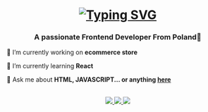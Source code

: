 <h1 align="center">
  <!-- Want this effect ? ->| https://readme-typing-svg.herokuapp.com/demo/ |<- try this-->
  <a href="https://git.io/typing-svg"><img src="https://readme-typing-svg.herokuapp.com?font=Mulish&weight=600&size=30&pause=2000&color=025EF7&center=true&vCenter=true&random=false&width=500&lines=Hello+I'm+Damian+Czerwinsky%F0%9F%91%8B;I'm+Frontend+Developer+%F0%9F%9A%80" alt="Typing SVG" /></a></a>
</h1>

<h3 align="center">A passionate Frontend Developer From Poland📍</h3>

<div align="left">
 
 🔭 I’m currently working on **ecommerce store**
 
 🌱 I’m currently learning **React**

💬 Ask me about **HTML, JAVASCRIPT... or anything [here](https://github.com/Damianchii/salesp07/issues)**

 </div>

<br/>

<div align="center"> 
  <a href="mailto:damianczerwinsky@gmail.com">
    <img src="https://img.shields.io/badge/Gmail-333333?style=for-the-badge&logo=gmail&logoColor=red" />
  </a>
  <a href="https://linkedin.com/in/damian-czerwinsky" target="_blank">
    <img src="https://img.shields.io/badge/LinkedIn-0077B5?style=for-the-badge&logo=linkedin&logoColor=white" target="_blank" />
  </a>
  <a href="https://Damianchii.github.io/dist/index" target="_blank">
     <img src="https://img.shields.io/badge/Portfolio-FF5722?style=for-the-badge&logo=todoist&logoColor=white" target="_blank" />
  </a>
</div>

